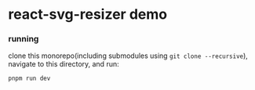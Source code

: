 # react-svg-resizer demo

### running

clone this monorepo(including submodules using `git clone --recursive`), navigate to this directory, and run:

```bash
pnpm run dev
```
